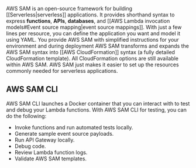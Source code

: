 AWS SAM is an open-source framework for building [[Serverless|serverless]] applications. It provides shorthand syntax to express **functions**, **APIs**, **databases**, and [[AWS Lambda invocation models#Event source mapping|event source mappings]]. With just a few lines per resource, you can define the application you want and model it using YAML. You provide AWS SAM with simplified instructions for your environment and during deployment AWS SAM transforms and expands the AWS SAM syntax into [[AWS CloudFormation]] syntax (a fully detailed CloudFormation template). All CloudFormation options are still available within AWS SAM. AWS SAM just makes it easier to set up the resources commonly needed for serverless applications. 

## AWS SAM CLI

AWS SAM CLI launches a Docker container that you can interact with to test and debug your Lambda functions. With AWS SAM CLI for testing, you can do the following:

- Invoke functions and run automated tests locally.
- Generate sample event source payloads.
- Run API Gateway locally.
- Debug code.
- Review Lambda function logs.
- Validate AWS SAM templates.